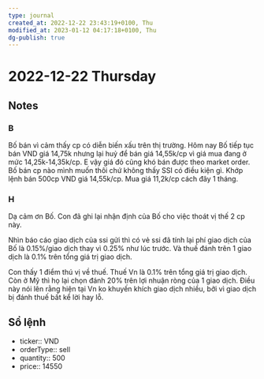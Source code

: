 ```yaml
---
type: journal
created_at: 2022-12-22 23:43:19+0100, Thu
modified_at: 2023-01-12 04:17:18+0100, Thu
dg-publish: true
---
```

# 2022-12-22 Thursday

## Notes

### B

Bố bán vì cảm thấy cp có diễn biến xấu trên thị trường. Hôm nay Bố tiếp tục bán VND giá 14,75k nhưng lại huỷ để bán giá 14,55k/cp vì giá mua đang ở mức 14,25k-14,35k/cp. E vậy giá đó cũng khó bán được theo market order.
Bố bán cp nào mình muốn thôi chứ không thấy SSI có điều kiện gì.
Khớp lệnh bán 500cp VND giá 14,55k/cp. Mua giá 11,2k/cp cách đây 1 tháng.

### H

Dạ cảm ơn Bố. Con đã ghi lại nhận định của Bố cho việc thoát vị thế 2 cp này. 

Nhìn báo cáo giao dịch của ssi gửi thì có vẻ ssi đã tính lại phí giao dịch của Bố là 0.15%/giao dịch thay vì 0.25% như lúc trước. Và thuế đánh trên 1 giao dịch là 0.1% trên tổng giá trị giao dịch.

Con thấy 1 điểm thú vị về thuế. Thuế Vn là 0.1% trên tổng giá trị giao dịch. Còn ở Mỹ thì họ lại chọn đánh 20% trên lợi nhuận ròng của 1 giao dịch. Điều này nói lên rằng hiện tại Vn ko khuyến khích giao dịch nhiều, bởi vì giao dịch bị đánh thuế bất kể lời hay lỗ.

## Sổ lệnh

- ticker:: VND
- orderType:: sell
- quantity:: 500
- price:: 14550
